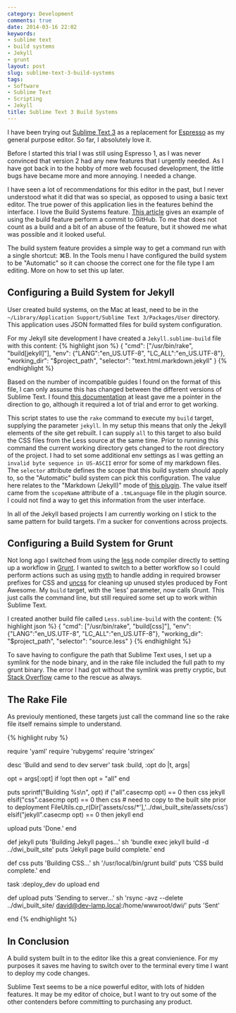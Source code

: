 ```yaml
---
category: Development
comments: true
date: 2014-03-16 22:02
keywords:
- sublime text
- build systems
- Jekyll
- grunt
layout: post
slug: sublime-text-3-build-systems
tags:
- Software
- Sublime Text
- Scripting
- Jekyll
title: Sublime Text 3 Build Systems
---
```


I have been trying out [Sublime Text 3][st3] as a replacement for [Espresso][espresso] as my general purpose editor. So far, I absolutely love it.

<!--more-->

Before I started this trial I was still using Espresso 1, as I was never convinced that version 2 had any new features that I urgently needed. As I have got back in to the hobby of more web focused development, the little bugs have became more and more annoying. I needed a change.

I have seen a lot of recommendations for this editor in the past, but I never understood what it did that was so special, as opposed to using a basic text editor. The true power of this application lies in the features behind the interface. I love the Build Systems feature. [This article][build systems] gives an example of using the build feature perform a commit to GitHub. To me that does not count as a build and a bit of an abuse of the feature, but it showed me what was possible and it looked useful. 

The build system feature provides a simple way to get a command run with a single shortcut: ⌘B. In the Tools menu I have configured the build system to be "Automatic" so it can choose the correct one for the file type I am editing. More on how to set this up later.

## Configuring a Build System for Jekyll

User created build systems, on the Mac at least, need to be in the `~/Library/Application Support/Sublime Text 3/Packages/User` directory. This application uses JSON formatted files for build system configuration.


For my Jekyll site development I have created a `Jekyll.sublime-build` file with this content:
{% highlight json %}
{
  "cmd": ["/usr/bin/rake",  "build[jekyll]"],
  "env": {"LANG":"en_US.UTF-8", "LC_ALL":"en_US.UTF-8"},
  "working_dir": "$project_path",
  "selector": "text.html.markdown.jekyll"
}
{% endhighlight %}

Based on the number of incompatible guides I found on the format of this file, I can only assume this has changed between the different versions of Sublime Text. I found [this documentation][bs guide] at least gave me a pointer in the direction to go, although it required a lot of trial and error to get working.

This script states to use the `rake` command to execute my `build` target, supplying the parameter `jekyll`. In my setup this means that only the Jekyll elements of the site get rebuilt. I can supply `all` to this target to also build the CSS files from the Less source at the same time. Prior to running this command the current working directory gets changed to the root directory of the project. I had to set some additional env settings as I was getting an `invalid byte sequence in US-ASCII` error for some of my markdown files. The `selector` attribute defines the scope that this build system should apply to, so the "Automatic" build system can pick this configuration. The value here relates to the "Markdown (Jekyll)" mode of [this plugin][jekyll plugin]. The value itself came from the `scopeName` attribute of a `.tmLanguage` file in the plugin source. I could not find a way to get this information from the user interface.

In all of the Jekyll based projects I am currently working on I stick to the same pattern for build targets. I'm a sucker for conventions across projects.

## Configuring a Build System for Grunt

Not long ago I switched from using the [less][lessnode] node compiler directly to setting up a workflow in [Grunt][grunt]. I wanted to switch to a better workflow so I could perform actions such as using [myth] to handle adding in required browser prefixes for CSS and [uncss][uncss] for cleaning up unused styles produced by Font Awesome. My `build` target, with the 'less' parameter, now calls Grunt. This just calls the command line, but still required some set up to work within Sublime Text.

I created another build file called `Less.sublime-build` with the content:
{% highlight json %}
{
  "cmd": ["/usr/bin/rake",  "build[css]"],
  "env": {"LANG":"en_US.UTF-8", "LC_ALL":"en_US.UTF-8"},
  "working_dir": "$project_path",
  "selector": "source.less"
}
{% endhighlight %}

To save having to configure the path that Sublime Text uses, I set up a symlink for the node binary, and in the rake file included the full path to my grunt binary. The error I had got without the symlink was pretty cryptic, but [Stack Overflow][env question] came to the rescue as always.

## The Rake File

As previouly mentioned, these targets just call the command line so the rake file itself remains simple to understand. 

{% highlight ruby %}

require 'yaml'
require 'rubygems'
require 'stringex'

desc 'Build and send to dev server'
task :build, :opt do |t, args|
    
  opt = args[:opt]
  if !opt then
    opt = "all"
  end

  puts sprintf("Building %s\n", opt)
  if ("all".casecmp opt) == 0 then
    css
    jekyll
  elsif("css".casecmp opt) == 0 then
    css
    # need to copy to the built site prior to deployment
    FileUtils.cp_r(Dir['assets/css/*'],'../dwi_built_site/assets/css')
  elsif("jekyll".casecmp opt) == 0 then
    jekyll
  end
  
  upload
  puts 'Done.'
end

def jekyll
  puts 'Building Jekyll pages...'
  sh 'bundle exec jekyll build -d ../dwi_built_site'
  puts 'Jekyll page build complete.'
end

def css
  puts 'Building CSS...'
  sh '/usr/local/bin/grunt build'
  puts 'CSS build complete.'
end

task :deploy_dev do
  upload
end

def upload
  puts 'Sending to server...'
  sh 'rsync -avz --delete ../dwi_built_site/ david@dev-lamp.local:/home/wwwroot/dwi/'
  puts 'Sent'

end
{% endhighlight %}


## In Conclusion

A build system built in to the editor like this a great convienience. For my purposes it saves me having to switch over to the terminal every time I want to deploy my code changes.

Sublime Text seems to be a nice powerful editor, with lots of hidden features. It may be my editor of choice, but I want to try out some of the other contenders before committing to purchasing any product.

[st3]: http://www.sublimetext.com/3 "Sublime Text - Download "
[espresso]: http://macrabbit.com/espresso/ "MacRabbit - Espresso - The Web Editor "
[build systems]: http://matthewpalmer.net/blog/2014/01/18/publish-jekyll-posts-from-sublime-text-2/ "How to Publish Jekyll Posts from Sublime Text 2 — Matthew Palmer"
[jekyll package]: https://sublime.wbond.net/packages/Jekyll "Jekyll - Packages - Package Control"
[bs guide]: http://docs.sublimetext.info/en/latest/reference/build_systems.html "Build Systems – Sublime Text Unofficial Documentation"
[env question]: http://stackoverflow.com/questions/20061529/sublime-text-coffeescript-build-system-env-node-no-such-file-or-directory "Sublime Text CoffeeScript build system: `env: node: No such file or directory` - Stack Overflow "
[jekyll plugin]: https://sublime.wbond.net/packages/Jekyll "Jekyll - Packages - Package Control "
[lessnode]: https://www.npmjs.org/package/less "less "
[grunt]: http://gruntjs.com/ "Grunt: The JavaScript Task Runner "
[myth]: http://www.myth.io/ "Myth - CSS the way it was imagined. "
[uncss]: https://github.com/addyosmani/grunt-uncss "addyosmani/grunt-uncss "
